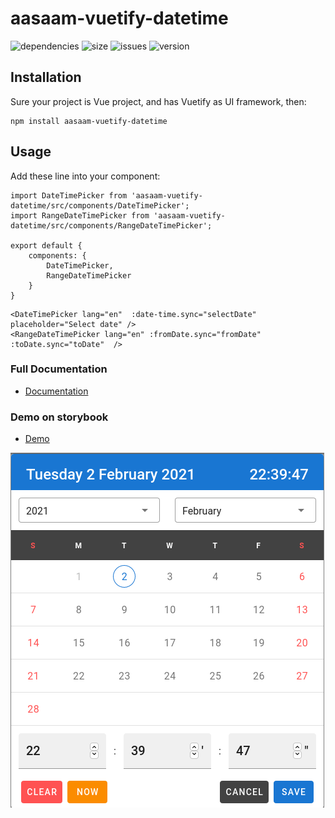 # aasaam-vuetify-datetime

![dependencies](https://img.shields.io/david/artmarydotir/aasaam-vuetify-datetime) ![size](https://img.shields.io/bundlephobia/min/aasaam-vuetify-datetime) ![issues](https://img.shields.io/github/issues/artmarydotir/aasaam-vuetify-datetime) ![version](https://img.shields.io/npm/v/aasaam-vuetify-datetime)

## Installation

Sure your project is Vue project, and has Vuetify as UI framework, then:

```
npm install aasaam-vuetify-datetime

```

## Usage

Add these line into your component:

```
import DateTimePicker from 'aasaam-vuetify-datetime/src/components/DateTimePicker';
import RangeDateTimePicker from 'aasaam-vuetify-datetime/src/components/RangeDateTimePicker';

export default {
    components: {
        DateTimePicker,
        RangeDateTimePicker
    }
}
```

```
<DateTimePicker lang="en"  :date-time.sync="selectDate" placeholder="Select date" />
<RangeDateTimePicker lang="en" :fromDate.sync="fromDate" :toDate.sync="toDate"  />

```

### Full Documentation

- [Documentation](https://artmarydotir.github.io/datetime-docs/dist/#/)

### Demo on storybook

- [Demo](https://artmarydotir.github.io/datetime-docs/story-build/)

<img src="https://github.com/artmarydotir/aasaam-vuetify-datetime/blob/main/src/assets/datetime-picker.png" alt="datetime">
